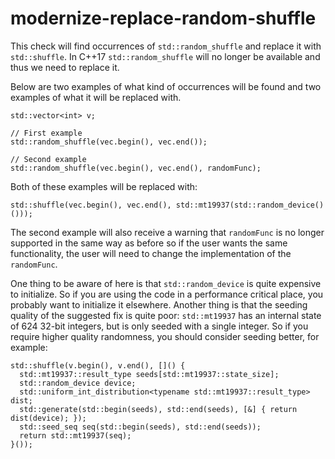 modernize-replace-random-shuffle
================================

This check will find occurrences of `std::random_shuffle` and replace it
with `std::shuffle`. In C++17 `std::random_shuffle` will no longer be
available and thus we need to replace it.

Below are two examples of what kind of occurrences will be found and two
examples of what it will be replaced with.

    std::vector<int> v;

    // First example
    std::random_shuffle(vec.begin(), vec.end());

    // Second example
    std::random_shuffle(vec.begin(), vec.end(), randomFunc);

Both of these examples will be replaced with:

    std::shuffle(vec.begin(), vec.end(), std::mt19937(std::random_device()()));

The second example will also receive a warning that `randomFunc` is no
longer supported in the same way as before so if the user wants the same
functionality, the user will need to change the implementation of the
`randomFunc`.

One thing to be aware of here is that `std::random_device` is quite
expensive to initialize. So if you are using the code in a performance
critical place, you probably want to initialize it elsewhere. Another
thing is that the seeding quality of the suggested fix is quite poor:
`std::mt19937` has an internal state of 624 32-bit integers, but is only
seeded with a single integer. So if you require higher quality
randomness, you should consider seeding better, for example:

    std::shuffle(v.begin(), v.end(), []() {
      std::mt19937::result_type seeds[std::mt19937::state_size];
      std::random_device device;
      std::uniform_int_distribution<typename std::mt19937::result_type> dist;
      std::generate(std::begin(seeds), std::end(seeds), [&] { return dist(device); });
      std::seed_seq seq(std::begin(seeds), std::end(seeds));
      return std::mt19937(seq);
    }());
